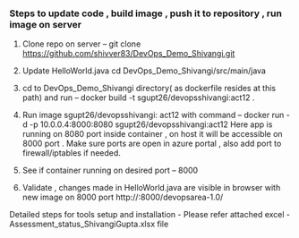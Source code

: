 ### Steps to update code , build image , push it to repository , run image on server 
1) Clone repo on server –
git clone https://github.com/shivver83/DevOps_Demo_Shivangi.git

2) Update HelloWorld.java
cd DevOps_Demo_Shivangi/src/main/java

3) cd to DevOps_Demo_Shivangi directory( as dockerfile resides at this path)  and run –
docker build -t sgupt26/devopsshivangi:act12 .

4) Run image sgupt26/devopsshivangi: act12  with command –
docker run -d -p 10.0.0.4:8000:8080  sgupt26/devopsshivangi:act12
Here app is running on 8080 port inside container , on host it will be accessible on 8000 port .
Make sure ports are open in azure portal , also add port to firewall/iptables if needed.

5) See if container running on desired port – 8000

6) Validate , changes made in HelloWorld.java  are visible in browser with new image on 8000 port 
http://<server public ip>:8000/devopsarea-1.0/
  
Detailed steps for tools setup and installation  -
Please refer attached excel - Assessment_status_ShivangiGupta.xlsx file 
